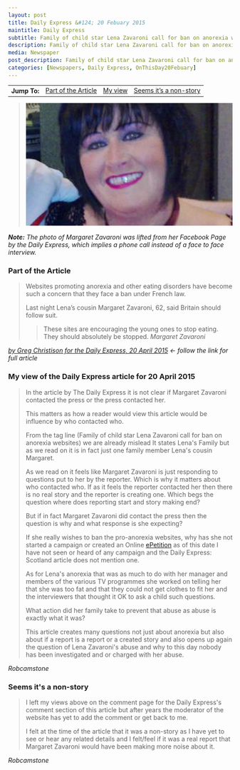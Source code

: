 ```yaml
---
layout: post
title: Daily Express &#124; 20 Febuary 2015
maintitle: Daily Express
subtitle: Family of child star Lena Zavaroni call for ban on anorexia websites.
description: Family of child star Lena Zavaroni call for ban on anorexia websites.
media: Newspaper
post_description: Family of child star Lena Zavaroni call for ban on anorexia websites.
categories: [Newspapers, Daily Express, OnThisDay20Febuary]
---
```


<table>
<tr align="center">
<th>Jump To:</th>
<td><a href="#part-of-the-article">Part of the Article</a></td>
<td><a href="#my-view-of-the-daily-express-article-for-20-april-2015">My view</a></td>
<td><a href="#seems-its-a-non-story">Seems it’s a non-story</a></td>
</tr>
</table>

> ![](/assets/images/newspapers/Zavaroni-571565.jpg)

<cite><strong>Note:</strong> The photo of Margaret Zavaroni was lifted from her Facebook Page by the Daily Express, which implies a phone call instead of a face to face interview.</cite>

### Part of the Article
> Websites promoting anorexia and other eating disorders have become such a concern that they face a ban under French law.
>
> Last night Lena’s cousin Margaret Zavaroni, 62, said Britain should follow suit.
>
> > These sites are encouraging the young ones to stop eating. They should absolutely be stopped.
<cite>Margaret Zavaroni</cite>

<cite>[by Greg Christison for the Daily Express, 20 April 2015](https://www.express.co.uk/scotland/571565/Lena-Zavaroni-child-star-anorexia-websites) &#8592; follow the link for full article</cite>

### My view of the Daily Express article for 20 April 2015
> In the article by The Daily Express it is not clear if Margaret Zavaroni contacted the press or the press contacted her.
>
> This matters as how a reader would view this article would be influence by who contacted who.
>
> From the tag line (Family of child star Lena Zavaroni call for ban on anorexia websites) we are already mislead It states Lena's Family but as we read on it is in fact just one family member Lena's cousin Margaret.
>
> As we read on it feels like Margaret Zavaroni is just responding to questions put to her by the reporter. Which is why it matters about who contacted who. If as it feels the reporter contacted her then there is no real story and the reporter is creating one. Which begs the question where does reporting start and story making end?
>
> But if in fact Margaret Zavaroni did contact the press then the question is why and what response is she expecting?
>
> If she really wishes to ban the pro-anorexia websites, why has she not started a campaign or created an Online [ePetition](https://petition.parliament.uk) as of this date I have not seen or heard of any campaign and the Daily Express: Scotland article does not mention one.
>
> As for Lena's anorexia that was as much to do with her manager and members of the various TV programmes she worked on telling her that she was too fat and that they could not get clothes to fit her and the interviewers that thought it OK to ask a child such questions.
>
> What action did her family take to prevent that abuse as abuse is exactly what it was?
>
> This article creates many questions not just about anorexia but also about if a report is a report or a created story and also opens up again the question of Lena Zavaroni's abuse and why to this day nobody has been investigated and or charged with her abuse.

<cite>Robcamstone</cite>

### Seems it's a non-story
> I left my views above on the comment page for the Daily Express's comment section of this article but after <span id="age"></span> years the moderator of the website has yet to add the comment or get back to me.
>
> I felt at the time of the article that it was a non-story as I have yet to see or hear any related details and I felt/feel if it was a real report that Margaret Zavaroni would have been making more noise about it.

<cite>Robcamstone</cite>

<!-- Script for calculating number of years ago -->
<script>
var dob = '20150420';
var year = Number(dob.substr(0, 4));
var month = Number(dob.substr(4, 2)) - 1;
var day = Number(dob.substr(6, 2));
var today = new Date();
var age = today.getFullYear() - year;
if (today.getMonth() < month || (today.getMonth() == month && today.getDate() < day)) {
age--;
}
document.getElementById("age").innerHTML=age;
</script>

